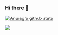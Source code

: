 ### Hi there 👋

[![Anurag's github stats](https://github-readme-stats.vercel.app/api?username=goandreus)](https://github.com/anuraghazra/github-readme-stats)

<img src="https://profile-counter.glitch.me/goandreus/count.svg" />





